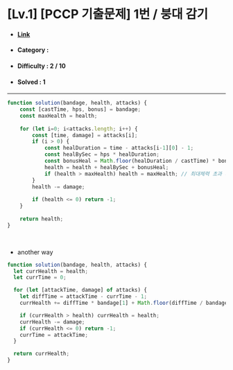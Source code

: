 # [Lv.1] [PCCP 기출문제] 1번 / 붕대 감기
* #### [Link](https://school.programmers.co.kr/learn/courses/30/lessons/250137)
* #### Category : 
* #### Difficulty : 2 / 10  
* #### Solved : 1

<hr />

```js
function solution(bandage, health, attacks) {
    const [castTime, hps, bonus] = bandage;
    const maxHealth = health;
    
    for (let i=0; i<attacks.length; i++) {
        const [time, damage] = attacks[i];
        if (i > 0) {
            const healDuration = time - attacks[i-1][0] - 1;
            const healBySec = hps * healDuration;
            const bonusHeal = Math.floor(healDuration / castTime) * bonus;
            health = health + healBySec + bonusHeal;
            if (health > maxHealth) health = maxHealth; // 최대체력 초과 시
        }   
        health -= damage;
        
        if (health <= 0) return -1;
    }
    
    return health;
}
```

<br />

* another way
```js
function solution(bandage, health, attacks) {
  let currHealth = health;
  let currTime = 0;

  for (let [attackTime, damage] of attacks) {
    let diffTime = attackTime - currTime - 1;
    currHealth += diffTime * bandage[1] + Math.floor(diffTime / bandage[0]) * bandage[2];

    if (currHealth > health) currHealth = health;
    currHealth -= damage;
    if (currHealth <= 0) return -1;
    currTime = attackTime;
  }

  return currHealth;
}
```